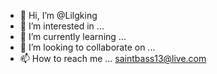 - 👋 Hi, I’m @Lilgking
- 👀 I’m interested in ...
- 🌱 I’m currently learning ...
- 💞️ I’m looking to collaborate on ...
- 📫 How to reach me ...
saintbass13@live.com
<!---
Lilgking/Lilgking is a ✨ special ✨ repository because its `README.md` (this file) appears on your GitHub profile.
You can click the Preview link to take a look at your changes.
--->
